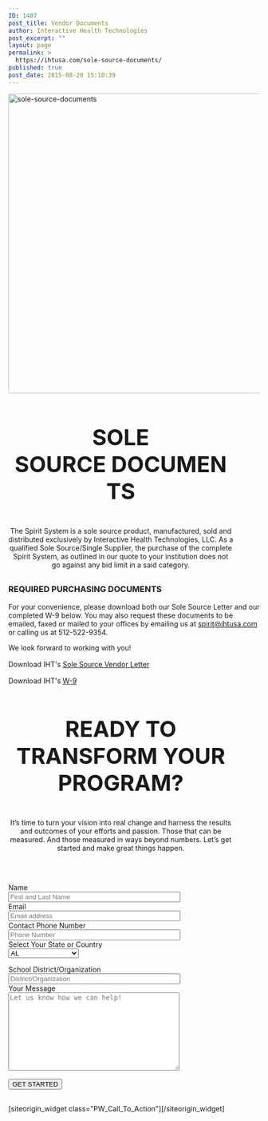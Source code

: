 ```yaml
---
ID: 1407
post_title: Vendor Documents
author: Interactive Health Technologies
post_excerpt: ""
layout: page
permalink: >
  https://ihtusa.com/sole-source-documents/
published: true
post_date: 2015-08-20 15:10:39
---
```

<div id="pl-1407"  class="panel-layout" ><div id="pg-1407-0"  class="panel-grid panel-no-style" ><div id="pgc-1407-0-0"  class="panel-grid-cell"  data-weight="1" ><div id="panel-1407-0-0-0" class="so-panel widget widget_black-studio-tinymce widget_black_studio_tinymce panel-first-child panel-last-child" data-index="0" data-style="{&quot;background_display&quot;:&quot;tile&quot;,&quot;featured_widgets&quot;:&quot;&quot;,&quot;bigger_title&quot;:&quot;&quot;}" ><div class="textwidget"><p><img class="aligncenter size-full wp-image-1411" src="https://ihtusa.com/wp-content/uploads/2015/08/sole-source-documents.jpg" alt="sole-source-documents" width="1920" height="600" /></p></div></div></div></div><div id="pg-1407-1"  class="panel-grid panel-no-style"  data-style="{&quot;background_display&quot;:&quot;tile&quot;}" ><div id="pgc-1407-1-0"  class="panel-grid-cell panel-grid-cell-empty"  data-weight="0.049751243782" ></div><div id="pgc-1407-1-1"  class="panel-grid-cell panel-grid-cell-mobile-last"  data-weight="0.900497512436" ><div id="panel-1407-1-1-0" class="so-panel widget widget_black-studio-tinymce widget_black_studio_tinymce panel-first-child panel-last-child" data-index="1" data-style="{&quot;background_display&quot;:&quot;tile&quot;,&quot;featured_widgets&quot;:&quot;&quot;,&quot;bigger_title&quot;:true}" ><div class="widget-title--big panel-widget-style panel-widget-style-for-1407-1-1-0" ><div class="textwidget"><h3 style="font-size: 44px; text-align: center;">SOLE SOURCE DOCUMENTS</h3><p style="text-align: center;">The Spirit System is a sole source product, manufactured, sold and distributed exclusively by Interactive Health Technologies, LLC. As a qualified Sole Source/Single Supplier, the purchase of the complete Spirit System, as outlined in our quote to your institution does not go against any bid limit in a said category.</p></div></div></div></div><div id="pgc-1407-1-2"  class="panel-grid-cell panel-grid-cell-empty"  data-weight="0.049751243782" ></div></div><div id="pg-1407-2"  class="panel-grid panel-no-style"  data-style="{&quot;background_display&quot;:&quot;tile&quot;}" ><div id="pgc-1407-2-0"  class="panel-grid-cell"  data-weight="1" ><div id="panel-1407-2-0-0" class="so-panel widget widget_black-studio-tinymce widget_black_studio_tinymce panel-first-child panel-last-child" data-index="2" data-style="{&quot;background_image_attachment&quot;:false,&quot;background_display&quot;:&quot;tile&quot;,&quot;featured_widgets&quot;:&quot;&quot;,&quot;bigger_title&quot;:&quot;&quot;}" ><div class="textwidget"><h3>REQUIRED PURCHASING DOCUMENTS</h3>
For your convenience, please download both our Sole Source Letter and our completed W-9 below. You may also request these documents to be emailed, faxed or mailed to your offices by emailing us at <a href="mailto:spirit@ihtusa.com">spirit@ihtusa.com</a> or calling us at 512-522-9354.

We look forward to working with you!

<span style="line-height: 1.5;">Download IHT's </span><a style="line-height: 1.5;" href="https://db.tt/lGGJlZRhnA">Sole Source Vendor Letter</a>

Download IHT's <a href="https://ihtusa.com/wp-content/uploads/2015/08/IHT-W9-2015.pdf">W-9</a></div></div></div></div><div id="pg-1407-3"  class="panel-grid panel-no-style"  data-style="{&quot;background_display&quot;:&quot;tile&quot;}" ><div id="pgc-1407-3-0"  class="panel-grid-cell panel-grid-cell-empty"  data-weight="0.049751243782" ></div><div id="pgc-1407-3-1"  class="panel-grid-cell panel-grid-cell-mobile-last"  data-weight="0.900497512436" ><div id="panel-1407-3-1-0" class="so-panel widget widget_black-studio-tinymce widget_black_studio_tinymce panel-first-child panel-last-child" data-index="3" data-style="{&quot;background_display&quot;:&quot;tile&quot;,&quot;featured_widgets&quot;:&quot;&quot;,&quot;bigger_title&quot;:true}" ><div class="widget-title--big panel-widget-style panel-widget-style-for-1407-3-1-0" ><div class="textwidget"><h3 style="text-align: center; font-size: 44px;">READY TO TRANSFORM YOUR PROGRAM?</h3><div class="lc"><p style="text-align: center;">It’s time to turn your vision into real change and harness the results and outcomes of your efforts and passion. Those that can be measured. And those measured in ways beyond numbers. Let’s get started and make great things happen.</p></div><div class="rc"> </div><div class="rc"> </div><p style="text-align: center;"><div role="form" class="wpcf7" id="wpcf7-f313-o1" lang="en-US" dir="ltr">
<div class="screen-reader-response"></div>
<form action="/wp-admin/post.php#wpcf7-f313-o1" method="post" class="wpcf7-form" novalidate="novalidate">
<div style="display: none;">
<input type="hidden" name="_wpcf7" value="313" />
<input type="hidden" name="_wpcf7_version" value="5.0.1" />
<input type="hidden" name="_wpcf7_locale" value="en_US" />
<input type="hidden" name="_wpcf7_unit_tag" value="wpcf7-f313-o1" />
<input type="hidden" name="_wpcf7_container_post" value="0" />
</div>
<div class="contact-form-small">
<div class="row">
<div class="col-xs-12  col-md-6">
Name<br />
      <span class="wpcf7-form-control-wrap your-name"><input type="text" name="your-name" value="" size="40" class="wpcf7-form-control wpcf7-text wpcf7-validates-as-required" aria-required="true" aria-invalid="false" placeholder="First and Last Name" /></span><br />
Email<br />
      <span class="wpcf7-form-control-wrap your-email"><input type="email" name="your-email" value="" size="40" class="wpcf7-form-control wpcf7-text wpcf7-email wpcf7-validates-as-required wpcf7-validates-as-email" aria-required="true" aria-invalid="false" placeholder="Email address" /></span><br />
Contact Phone Number<br />
<span class="wpcf7-form-control-wrap your-tel"><input type="tel" name="your-tel" value="" size="40" class="wpcf7-form-control wpcf7-text wpcf7-tel wpcf7-validates-as-required wpcf7-validates-as-tel" aria-required="true" aria-invalid="false" placeholder="Phone Number" /></span><br />
Select Your State or Country<br />
<span class="wpcf7-form-control-wrap state"><select name="state" class="wpcf7-form-control wpcf7-select wpcf7-validates-as-required" aria-required="true" aria-invalid="false"><option value="AL">AL</option><option value="AK">AK</option><option value="AZ">AZ</option><option value="AR">AR</option><option value="CA">CA</option><option value="CO">CO</option><option value="CT">CT</option><option value="DE">DE</option><option value="FL">FL</option><option value="GA">GA</option><option value="HI">HI</option><option value="ID">ID</option><option value="IL">IL</option><option value="IN">IN</option><option value="IA">IA</option><option value="KS">KS</option><option value="KY">KY</option><option value="LA">LA</option><option value="ME">ME</option><option value="MD">MD</option><option value="MA">MA</option><option value="MI">MI</option><option value="MN">MN</option><option value="MS">MS</option><option value="MO">MO</option><option value="MT">MT</option><option value="NE">NE</option><option value="NV">NV</option><option value="NH">NH</option><option value="NJ">NJ</option><option value="NM">NM</option><option value="NY">NY</option><option value="NC">NC</option><option value="ND">ND</option><option value="OH">OH</option><option value="OK">OK</option><option value="OR">OR</option><option value="PA">PA</option><option value="RI">RI</option><option value="SC">SC</option><option value="SD">SD</option><option value="TN">TN</option><option value="TX">TX</option><option value="UT">UT</option><option value="VT">VT</option><option value="VA">VA</option><option value="WA">WA</option><option value="Washington D.C.">Washington D.C.</option><option value="WV">WV</option><option value="WI">WI</option><option value="WY">WY</option><option value="CANADA">CANADA</option><option value="BERMUDA">BERMUDA</option><option value="AUSTRALIA">AUSTRALIA</option><option value="UNITED KINGDOM">UNITED KINGDOM</option><option value="SOUTH AFRICA">SOUTH AFRICA</option><option value="International - Other">International - Other</option></select></span></p></div>
<div class="col-xs-12  col-md-6">
School District/Organization<br />
        <span class="wpcf7-form-control-wrap your-subject"><input type="text" name="your-subject" value="" size="40" class="wpcf7-form-control wpcf7-text wpcf7-validates-as-required" aria-required="true" aria-invalid="false" placeholder="District/Organization" /></span><br />
Your Message<br />
        <span class="wpcf7-form-control-wrap your-message"><textarea name="your-message" cols="40" rows="10" class="wpcf7-form-control wpcf7-textarea wpcf7-validates-as-required" aria-required="true" aria-invalid="false" placeholder="Let us know how we can help!"></textarea></span><br />
<span id="hp5aa2f95551242" class="wpcf7-form-control-wrap emailiht-120-wrap" style="display:none !important; visibility:hidden !important;"><label  class="hp-message">Please leave this field empty.</label><input class="wpcf7-form-control wpcf7-text"  type="text" name="emailiht-120" value="" size="40" tabindex="-1" autocomplete="nope" /></span>
    </div>
<div class="col-xs-12  col-md-12">
<input type='hidden' id="zc_gad" name="zc_gad" value=""/><br />
      <input type="submit" value="GET STARTED" class="wpcf7-form-control wpcf7-submit btn btn-primary pull-right" />
    </div>
</p></div>
</div>
<div class="wpcf7-response-output wpcf7-display-none"></div></form></div></p></div></div></div></div><div id="pgc-1407-3-2"  class="panel-grid-cell panel-grid-cell-empty"  data-weight="0.049751243782" ></div></div><div id="pg-1407-4"  class="panel-grid panel-no-style" ><div id="pgc-1407-4-0"  class="panel-grid-cell"  data-weight="1" ><div id="panel-1407-4-0-0" class="so-panel widget widget_pw_call_to_action widget-call-to-action panel-first-child panel-last-child" data-index="4" data-style="{&quot;background_display&quot;:&quot;tile&quot;,&quot;featured_widgets&quot;:&quot;&quot;,&quot;bigger_title&quot;:&quot;&quot;}" >[siteorigin_widget class="PW_Call_To_Action"]<input type="hidden" value="{&quot;instance&quot;:{&quot;text&quot;:&quot;&quot;,&quot;button_text&quot;:&quot;&lt;a href=\&quot;#TOP\&quot;&gt;BACK TO TOP&lt;\/a&gt;&quot;},&quot;args&quot;:{&quot;before_widget&quot;:&quot;&lt;div id=\&quot;panel-1407-4-0-0\&quot; class=\&quot;so-panel widget widget_pw_call_to_action widget-call-to-action panel-first-child panel-last-child\&quot; data-index=\&quot;4\&quot; data-style=\&quot;{&amp;quot;background_display&amp;quot;:&amp;quot;tile&amp;quot;,&amp;quot;featured_widgets&amp;quot;:&amp;quot;&amp;quot;,&amp;quot;bigger_title&amp;quot;:&amp;quot;&amp;quot;}\&quot; &gt;&quot;,&quot;after_widget&quot;:&quot;&lt;\/div&gt;&quot;,&quot;before_title&quot;:&quot;&lt;h3 class=\&quot;widget-title\&quot;&gt;&lt;span class=\&quot;widget-title__inline\&quot;&gt;&quot;,&quot;after_title&quot;:&quot;&lt;\/span&gt;&lt;\/h3&gt;&quot;,&quot;widget_id&quot;:&quot;widget-4-0-0&quot;}}" />[/siteorigin_widget]</div></div></div></div>

<style type="text/css" class="panels-style" data-panels-style-for-post="1407">@import url(https://ihtusa.com/wp-content/plugins/siteorigin-panels/css/front-flex.min.css); #pgc-1407-0-0 , #pgc-1407-2-0 , #pgc-1407-4-0 { width:100%;width:calc(100% - ( 0 * 30px ) ) } #pg-1407-0 , #pg-1407-1 , #pg-1407-2 , #pg-1407-3 , #pl-1407 .so-panel { margin-bottom:30px } #pgc-1407-1-0 , #pgc-1407-1-2 , #pgc-1407-3-0 , #pgc-1407-3-2 { width:4.9751%;width:calc(4.9751% - ( 0.950248756218 * 30px ) ) } #pgc-1407-1-1 , #pgc-1407-3-1 { width:90.0498%;width:calc(90.0498% - ( 0.099502487564 * 30px ) ) } #pl-1407 .so-panel:last-child { margin-bottom:0px } @media (max-width:780px){ #pg-1407-0.panel-no-style, #pg-1407-0.panel-has-style > .panel-row-style , #pg-1407-1.panel-no-style, #pg-1407-1.panel-has-style > .panel-row-style , #pg-1407-2.panel-no-style, #pg-1407-2.panel-has-style > .panel-row-style , #pg-1407-3.panel-no-style, #pg-1407-3.panel-has-style > .panel-row-style , #pg-1407-4.panel-no-style, #pg-1407-4.panel-has-style > .panel-row-style { -webkit-flex-direction:column;-ms-flex-direction:column;flex-direction:column } #pg-1407-0 .panel-grid-cell , #pg-1407-1 .panel-grid-cell , #pg-1407-2 .panel-grid-cell , #pg-1407-3 .panel-grid-cell , #pg-1407-4 .panel-grid-cell { margin-right:0 } #pg-1407-0 .panel-grid-cell , #pg-1407-1 .panel-grid-cell , #pg-1407-2 .panel-grid-cell , #pg-1407-3 .panel-grid-cell , #pg-1407-4 .panel-grid-cell { width:100% } #pgc-1407-1-0 , #pgc-1407-1-1 , #pgc-1407-3-0 , #pgc-1407-3-1 { margin-bottom:30px } #pl-1407 .panel-grid-cell { padding:0 } #pl-1407 .panel-grid .panel-grid-cell-empty { display:none } #pl-1407 .panel-grid .panel-grid-cell-mobile-last { margin-bottom:0px }  } </style>